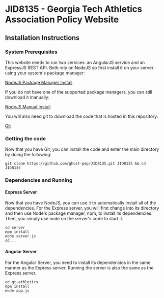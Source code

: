 # JID8135 - Georgia Tech Athletics Association Policy Website


## Installation Instructions
### System Prerequisites
This website needs to run two services: an AngularJS service and an ExpressJS REST API. Both rely on NodeJS so first install it on your server using your system's package manager: 

[NodeJS Package Manager Install](https://nodejs.org/en/download/package-manager/)

If you do not have one of the supported package managers, you can still download it manually: 

[NodeJS Manual Install](https://nodejs.org/en/download/)

You will also need git to download the code that is hosted in this repository:

[Git](https://git-scm.com/book/en/v2/Getting-Started-Installing-Git)

### Getting the code
Now that you have Git, you can install the code and enter the main directory by doing the following: 

`git clone https://github.com/ghost-pep/JID8135.git JID8135 && cd JID8135`

### Dependencies and Running

#### Express Server
Now that you have NodeJS, you can use it to automatically install all of the dependencies. For the Express server, you will first change into its directory and then use Node's package manager, npm, to install its dependencies. Then, you simply use node on the server's code to start it.

```
cd server
npm install
node server.js
cd ..
```

#### Angular Server
For the Angular Server, you need to install its dependencies in the same manner as the Express server. Running the server is also the same as the Express server.

```
cd gt-athletics
npm install
node app.js
```
